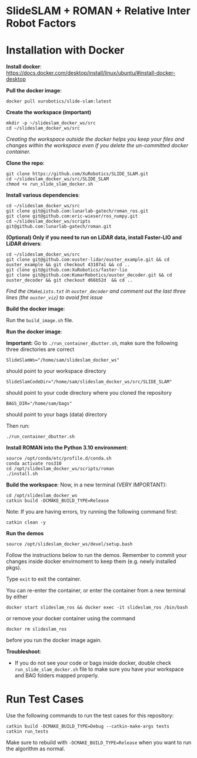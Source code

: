 # SlideSLAM + ROMAN + Relative Inter Robot Factors


# Installation with Docker 

**Install docker**: https://docs.docker.com/desktop/install/linux/ubuntu/#install-docker-desktop

**Pull the docker image**: 
```
docker pull xurobotics/slide-slam:latest
```

**Create the workspace (important)**
```
mkdir -p ~/slideslam_docker_ws/src
cd ~/slideslam_docker_ws/src
```
_Creating the workspace outside the docker helps you keep your files and changes within the workspace even if you delete the un-committed docker container._

**Clone the repo**: 
```
git clone https://github.com/XuRobotics/SLIDE_SLAM.git
cd ~/slideslam_docker_ws/src/SLIDE_SLAM
chmod +x run_slide_slam_docker.sh
```

**Install various dependencies**:
```
cd ~/slideslam_docker_ws/src
git clone git@github.com:lunarlab-gatech/roman_ros.git
git clone git@github.com:eric-wieser/ros_numpy.git
cd ~/slideslam_docker_ws/scripts
git@github.com:lunarlab-gatech/roman.git
```

**(Optional) Only if you need to run on LiDAR data, install Faster-LIO and LiDAR drivers**: 
```
cd ~/slideslam_docker_ws/src
git clone git@github.com:ouster-lidar/ouster_example.git && cd ouster_example && git checkout 43107a1 && cd ..
git clone git@github.com:XuRobotics/faster-lio
git clone git@github.com:KumarRobotics/ouster_decoder.git && cd ouster_decoder && git checkout d66b52d  && cd ..

```
*Find the ```CMakeLists.txt``` in ```ouster_decoder``` and comment out the last three lines (the ```ouster_viz```) to avoid fmt issue*

**Build the docker image**:

Run the ```build_image.sh``` file.

**Run the docker image**: 

**Important:** Go to `./run_container_dbutter.sh`, make sure the following three directories are correct
```
SlideSlamWs="/home/sam/slideslam_docker_ws"
```
should point to your workspace directory
```
SlideSlamCodeDir="/home/sam/slideslam_docker_ws/src/SLIDE_SLAM"
``` 
should point to your code directory where you cloned the repository
```
BAGS_DIR="/home/sam/bags"
```
should point to your bags (data) directory

Then run:
```
./run_container_dbutter.sh
```

**Install ROMAN into the Python 3.10 environment**:
```
source /opt/conda/etc/profile.d/conda.sh
conda activate ros310
cd /opt/slideslam_docker_ws/scripts/roman
./install.sh
```

**Build the workspace**: 
Now, in a new terminal (VERY IMPORTANT):
```
cd /opt/slideslam_docker_ws
catkin build -DCMAKE_BUILD_TYPE=Release
```

Note: If you are having errors, try running the following command first:
```
catkin clean -y
```

**Run the demos**
```
source /opt/slideslam_docker_ws/devel/setup.bash
```
Follow the instructions below to run the demos. Remember to commit your changes inside docker envirnoment to keep them (e.g. newly installed pkgs). 

Type `exit` to exit the container.

You can re-enter the container, or enter the container from a new terminal by either 
```
docker start slideslam_ros && docker exec -it slideslam_ros /bin/bash
``` 
or remove your docker container using the command 
```
docker rm slideslam_ros
``` 
before you run the docker image again.


**Troubleshoot**:
- If you do not see your code or bags inside docker, double check `run_slide_slam_docker.sh` file to make sure you have your workspace and BAG folders mapped properly. 


# Run Test Cases

Use the following commands to run the test cases for this repository:

```
catkin build -DCMAKE_BUILD_TYPE=Debug --catkin-make-args tests
catkin run_tests
```

Make sure to rebuild with `-DCMAKE_BUILD_TYPE=Release` when you want to run the algorithm as normal.

